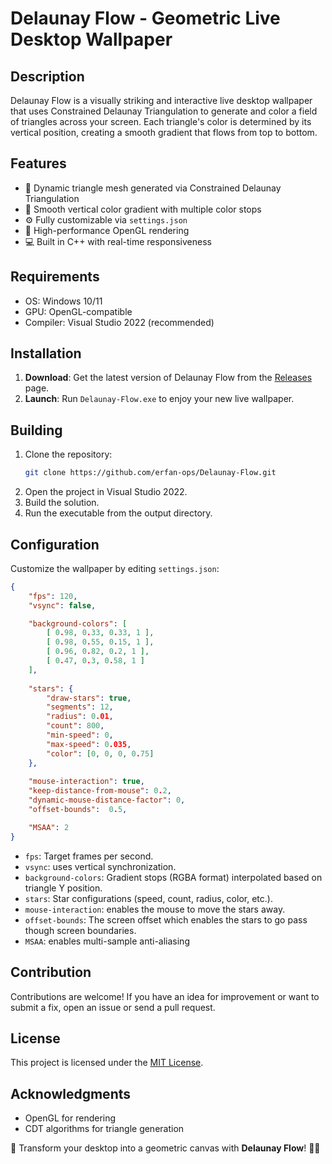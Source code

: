 # Delaunay Flow - Geometric Live Desktop Wallpaper

## Description
Delaunay Flow is a visually striking and interactive live desktop wallpaper that uses Constrained Delaunay Triangulation to generate and color a field of triangles across your screen. Each triangle's color is determined by its vertical position, creating a smooth gradient that flows from top to bottom.

## Features
- 🔺 Dynamic triangle mesh generated via Constrained Delaunay Triangulation
- 🌈 Smooth vertical color gradient with multiple color stops
- ⚙️ Fully customizable via `settings.json`
- 🚀 High-performance OpenGL rendering
- 💻 Built in C++ with real-time responsiveness

## Requirements
- OS: Windows 10/11
- GPU: OpenGL-compatible
- Compiler: Visual Studio 2022 (recommended)

## Installation
1. **Download**: Get the latest version of Delaunay Flow from the [Releases](https://github.com/erfan-ops/Delaunay-Flow/releases) page.
2. **Launch**: Run `Delaunay-Flow.exe` to enjoy your new live wallpaper.

## Building
1. Clone the repository:
   ```bash
   git clone https://github.com/erfan-ops/Delaunay-Flow.git
   ```
2. Open the project in Visual Studio 2022.
3. Build the solution.
4. Run the executable from the output directory.

## Configuration
Customize the wallpaper by editing `settings.json`:
```json
{
    "fps": 120,
    "vsync": false,

    "background-colors": [
        [ 0.98, 0.33, 0.33, 1 ],
        [ 0.98, 0.55, 0.15, 1 ],
        [ 0.96, 0.82, 0.2, 1 ],
        [ 0.47, 0.3, 0.58, 1 ]
    ],
  
    "stars": {
        "draw-stars": true,
        "segments": 12,
        "radius": 0.01,
        "count": 800,
        "min-speed": 0,
        "max-speed": 0.035,
        "color": [0, 0, 0, 0.75]
    },
  
    "mouse-interaction": true,
    "keep-distance-from-mouse": 0.2,
    "dynamic-mouse-distance-factor": 0,
    "offset-bounds":  0.5,

    "MSAA": 2
}
```

- `fps`: Target frames per second.
- `vsync`: uses vertical synchronization.
- `background-colors`: Gradient stops (RGBA format) interpolated based on triangle Y position.
- `stars`: Star configurations (speed, count, radius, color, etc.).
- `mouse-interaction`: enables the mouse to move the stars away.
- `offset-bounds`: The screen offset which enables the stars to go pass though screen boundaries.
- `MSAA`: enables multi-sample anti-aliasing

## Contribution
Contributions are welcome! If you have an idea for improvement or want to submit a fix, open an issue or send a pull request.

## License
This project is licensed under the [MIT License](LICENSE).

## Acknowledgments
- OpenGL for rendering
- CDT algorithms for triangle generation

🎨 Transform your desktop into a geometric canvas with **Delaunay Flow**! 🔻✨
